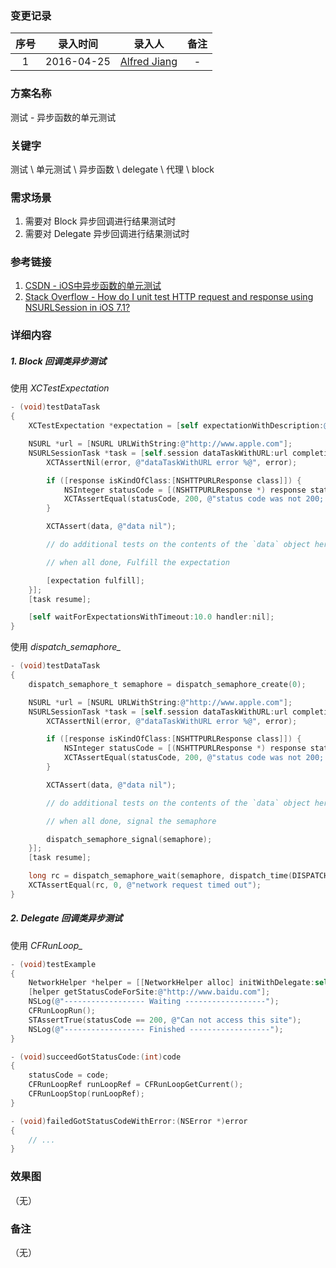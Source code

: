 ### 变更记录

| 序号 | 录入时间 | 录入人 | 备注 |
|:--------:|:--------:|:--------:|:--------:|
| 1 | 2016-04-25 | [Alfred Jiang](https://github.com/viktyz) | - |

### 方案名称

测试 - 异步函数的单元测试

### 关键字

测试 \ 单元测试 \ 异步函数 \ delegate \ 代理 \ block

### 需求场景

1. 需要对 Block 异步回调进行结果测试时
2. 需要对 Delegate 异步回调进行结果测试时

### 参考链接

1. [CSDN - iOS中异步函数的单元测试](http://blog.csdn.net/diyagoanyhacker/article/details/8540239)
2. [Stack Overflow - How do I unit test HTTP request and response using NSURLSession in iOS 7.1?](http://stackoverflow.com/questions/23657486/how-do-i-unit-test-http-request-and-response-using-nsurlsession-in-ios-7-1)

### 详细内容

##### 1. Block 回调类异步测试

使用 *XCTestExpectation*

```objectivec
- (void)testDataTask
{
    XCTestExpectation *expectation = [self expectationWithDescription:@"asynchronous request"];

    NSURL *url = [NSURL URLWithString:@"http://www.apple.com"];
    NSURLSessionTask *task = [self.session dataTaskWithURL:url completionHandler:^(NSData *data, NSURLResponse *response, NSError *error) {
        XCTAssertNil(error, @"dataTaskWithURL error %@", error);

        if ([response isKindOfClass:[NSHTTPURLResponse class]]) {
            NSInteger statusCode = [(NSHTTPURLResponse *) response statusCode];
            XCTAssertEqual(statusCode, 200, @"status code was not 200; was %d", statusCode);
        }

        XCTAssert(data, @"data nil");

        // do additional tests on the contents of the `data` object here, if you want

        // when all done, Fulfill the expectation

        [expectation fulfill];
    }];
    [task resume];

    [self waitForExpectationsWithTimeout:10.0 handler:nil];
}
```

使用 *dispatch_semaphore_*

```objectivec
- (void)testDataTask
{
    dispatch_semaphore_t semaphore = dispatch_semaphore_create(0);

    NSURL *url = [NSURL URLWithString:@"http://www.apple.com"];
    NSURLSessionTask *task = [self.session dataTaskWithURL:url completionHandler:^(NSData *data, NSURLResponse *response, NSError *error) {
        XCTAssertNil(error, @"dataTaskWithURL error %@", error);

        if ([response isKindOfClass:[NSHTTPURLResponse class]]) {
            NSInteger statusCode = [(NSHTTPURLResponse *) response statusCode];
            XCTAssertEqual(statusCode, 200, @"status code was not 200; was %d", statusCode);
        }

        XCTAssert(data, @"data nil");

        // do additional tests on the contents of the `data` object here, if you want

        // when all done, signal the semaphore

        dispatch_semaphore_signal(semaphore);
    }];
    [task resume];

    long rc = dispatch_semaphore_wait(semaphore, dispatch_time(DISPATCH_TIME_NOW, 60.0 * NSEC_PER_SEC));
    XCTAssertEqual(rc, 0, @"network request timed out");
}
```

##### 2. Delegate 回调类异步测试

使用 *CFRunLoop_*

```objectivec
- (void)testExample
{
    NetworkHelper *helper = [[NetworkHelper alloc] initWithDelegate:self];
    [helper getStatusCodeForSite:@"http://www.baidu.com"];
    NSLog(@"------------------ Waiting ------------------");
    CFRunLoopRun();
    STAssertTrue(statusCode == 200, @"Can not access this site");
    NSLog(@"------------------ Finished ------------------");
}

- (void)succeedGotStatusCode:(int)code
{
    statusCode = code;
    CFRunLoopRef runLoopRef = CFRunLoopGetCurrent();
    CFRunLoopStop(runLoopRef);
}

- (void)failedGotStatusCodeWithError:(NSError *)error
{
    // ...
}
```

### 效果图
（无）

### 备注
（无）